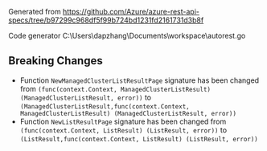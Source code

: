 
Generated from https://github.com/Azure/azure-rest-api-specs/tree/b97299c968df5f99b724bd1231fd2161731d3b8f

Code generator C:\Users\dapzhang\Documents\workspace\autorest.go

## Breaking Changes

- Function `NewManagedClusterListResultPage` signature has been changed from `(func(context.Context, ManagedClusterListResult) (ManagedClusterListResult, error))` to `(ManagedClusterListResult,func(context.Context, ManagedClusterListResult) (ManagedClusterListResult, error))`
- Function `NewListResultPage` signature has been changed from `(func(context.Context, ListResult) (ListResult, error))` to `(ListResult,func(context.Context, ListResult) (ListResult, error))`

